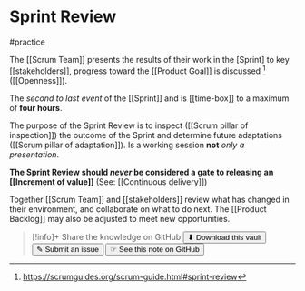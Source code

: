 # Sprint Review
#practice 

The [[Scrum Team]] presents the results of their work in the [Sprint] to key [[stakeholders]], progress toward the [[Product Goal]] is discussed [^1] ([[Openness]]).

The _second to last event_ of the [[Sprint]] and is [[time-box]] to a maximum of **four hours**.

The purpose of the Sprint Review is to inspect ([[Scrum pillar of inspection]]) the outcome of the Sprint and determine future adaptations ([[Scrum pillar of adaptation]]). Is a working session **not** _only a presentation_.

**The Sprint Review should _never_ be considered a gate to releasing an [[Increment of value]]** (See: [[Continuous delivery]])

Together [[Scrum Team]] and [[stakeholders]] review what has changed in their environment, and collaborate on what to do next. The [[Product Backlog]] may also be adjusted to meet new opportunities.

[^1]:https://scrumguides.org/scrum-guide.html#sprint-review


> [!info]+ Share the knowledge on GitHub
> [<button>⬇ Download this vault</button>](https://github.com/mauvera94/Agile-Multiverse) [<button> ✎ Submit an issue</button>](https://github.com/mauvera94/Agile-Multiverse/issues) [<button> ☞ See this note on GitHub</button>](<https://github.com/mauvera94/Agile-Multiverse/blob/main/Agile_Multiverse/Sprint Review.md>)